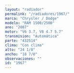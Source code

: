 ```yaml
---
layout: "radiador"
permalink: "/radiadores/1967/"
marca: "Chrysler / Dodge"
modelo: "RAM 1500/2500"
ano: "2007"
motor: "V6 3.7, V8 4.7 5.7"
transmision: "Automática"
parte: "432514"
clima: "Con clima"
alto: "24 1/8"
ancho: "18 7/8"
observaciones: ""
id: "1967"
---
```


